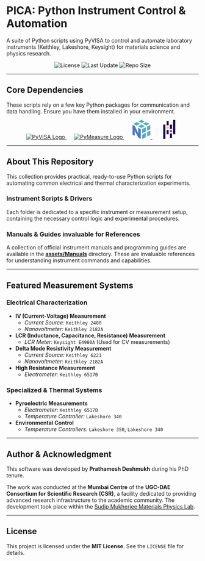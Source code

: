 # PICA: Python Instrument Control & Automation 

A suite of Python scripts using PyVISA to control and automate laboratory instruments (Keithley, Lakeshore, Keysight) for materials science and physics research.

<p align="center">
  <img src="https://img.shields.io/github/license/prathameshnium/PICA-Python-Instrument-Control-Automation?style=for-the-badge" alt="License"/>
  <img src="https://img.shields.io/github/last-commit/prathameshnium/PICA-Python-Instrument-Control-Automation?style=for-the-badge&color=blue" alt="Last Update"/>
  <img src="https://img.shields.io/github/repo-size/prathameshnium/PICA-Python-Instrument-Control-Automation?style=for-the-badge&color=brightgreen" alt="Repo Size"/>
</p>

---

## Core Dependencies

These scripts rely on a few key Python packages for communication and data handling. Ensure you have them installed in your environment.

<p align="center">
  <a href="https://pyvisa.readthedocs.io/" target="_blank" rel="noreferrer">
    <img src="https://raw.githubusercontent.com/pyvisa/pyvisa-logo/master/pyvisa-logo-light.png" alt="PyVISA Logo" width="140"/>
  </a>
  &nbsp;&nbsp;&nbsp;&nbsp;
  <a href="https://pymeasure.readthedocs.io/" target="_blank" rel="noreferrer">
    <img src="https://pymeasure.readthedocs.io/en/latest/_images/logo-text.png" alt="PyMeasure Logo" width="140"/>
  </a>
  &nbsp;&nbsp;&nbsp;&nbsp;
  <a href="https://numpy.org/" target="_blank" rel="noreferrer">
    <img src="https://raw.githubusercontent.com/devicons/devicon/master/icons/numpy/numpy-original.svg" alt="NumPy" width="50" height="50"/>
  </a>
  &nbsp;&nbsp;&nbsp;&nbsp;
  <a href="https://pandas.pydata.org/" target="_blank" rel="noreferrer">
    <img src="https://raw.githubusercontent.com/devicons/devicon/master/icons/pandas/pandas-original.svg" alt="Pandas" width="50" height="50"/>
  </a>
</p>

---

## About This Repository

This collection provides practical, ready-to-use Python scripts for automating common electrical and thermal characterization experiments.

### Instrument Scripts & Drivers
Each folder is dedicated to a specific instrument or measurement setup, containing the necessary control logic and experimental procedures.

### Manuals & Guides invaluable for References
A collection of official instrument manuals and programming guides are available in the **[assets/Manuals](assets/Manuals)** directory. These are invaluable references for understanding instrument commands and capabilities.

---

## Featured Measurement Systems

### Electrical Characterization
* **IV (Current-Voltage) Measurement**
    * *Current Source:* `Keithley 2400`
    * *Nanovoltmeter:* `Keithley 2182A`
* **LCR (Inductance, Capacitance, Resistance) Measurement**
    * *LCR Meter:* `Keysight E4980A` (Used for CV measurements)
* **Delta Mode Resistivity Measurement**
    * *Current Source:* `Keithley 6221`
    * *Nanovoltmeter:* `Keithley 2182A`
* **High Resistance Measurement**
    * *Electrometer:* `Keithley 6517B`

### Specialized & Thermal Systems
* **Pyroelectric Measurements**
    * *Electrometer:* `Keithley 6517B`
    * *Temperature Controller:* `Lakeshore 340`
* **Environmental Control**
    * *Temperature Controllers:* `Lakeshore 350`, `Lakeshore 340`

---

## Author & Acknowledgment

This software was developed by **Prathamesh Deshmukh** during his PhD tenure.

The work was conducted at the **Mumbai Centre** of the **UGC-DAE Consortium for Scientific Research (CSR)**, a facility dedicated to providing advanced research infrastructure to the academic community. The development took place within the [Sudip Mukherjee Materials Physics Lab](https://www.researchgate.net/lab/Sudip-Mukherjee-Materials-Physics-Lab-Sudip-Mukherjee).

---

## License

This project is licensed under the **MIT License**. See the `LICENSE` file for details.
